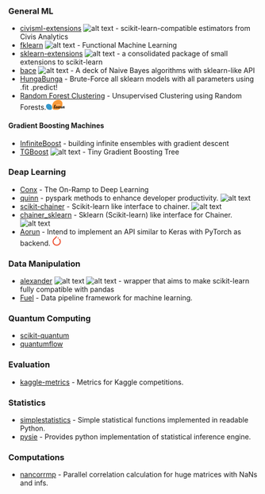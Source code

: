 [skl]: https://raw.githubusercontent.com/krzjoa/awesome-python-datascience/master/img/skl.png "scikit-learn compatible"
[th]: https://raw.githubusercontent.com/krzjoa/awesome-python-datascience/master/img/th.png "Theano based"
[tf]: https://raw.githubusercontent.com/krzjoa/awesome-python-datascience/master/img/tf.png "TensorFlow based"
[pt]: https://raw.githubusercontent.com/krzjoa/awesome-python-datascience/master/img/pytorch.png "PyTorch based"
[cp]: https://raw.githubusercontent.com/krzjoa/awesome-python-datascience/master/img/cupy.png "CuPy based"
[mx]: https://raw.githubusercontent.com/krzjoa/awesome-python-datascience/master/img/mxnet.png "MXNet based"
[R]: https://raw.githubusercontent.com/krzjoa/awesome-python-datascience/master/img/R.png "R inspired/ported lib"
[gpu]: https://raw.githubusercontent.com/krzjoa/awesome-python-datascience/master/img/gpu.png "GPU accelerated"
[sp]: https://raw.githubusercontent.com/krzjoa/awesome-python-datascience/master/img/spark.png "Apache Spark based"
[amd]: https://raw.githubusercontent.com/krzjoa/awesome-python-datascience/master/img/amd.png "AMD based"
[pd]: https://raw.githubusercontent.com/krzjoa/awesome-python-datascience/master/img/pandas.png "pandas based"


### General ML
* [civisml-extensions](https://github.com/civisanalytics/civisml-extensions) ![alt text][skl]  - scikit-learn-compatible estimators from Civis Analytics
* [fklearn](https://github.com/nubank/fklearn) ![alt text][skl] - Functional Machine Learning
* [sklearn-extensions](https://github.com/wdm0006/sklearn-extensions) ![alt text][skl] - a consolidated package of small extensions to scikit-learn
* [bace](https://github.com/krzjoa/bace) ![alt text][skl] - A deck of Naive Bayes algorithms with sklearn-like API
* [HungaBunga](https://github.com/ypeleg/HungaBunga) - Brute-Force all sklearn models with all parameters using .fit .predict!
* [Random Forest Clustering](https://github.com/joshloyal/RandomForestClustering) - Unsupervised Clustering using Random Forests.<img height="20" src="img/sklearn_big.png" alt="sklearn">

#### Gradient Boosting Machines
* [InfiniteBoost](https://github.com/arogozhnikov/infiniteboost) - building infinite ensembles with gradient descent
* [TGBoost](https://github.com/wepe/tgboost) ![alt text][skl] - Tiny Gradient Boosting Tree


### Deap Learning
* [Conx](https://github.com/Calysto/conx) - The On-Ramp to Deep Learning
* [quinn](https://github.com/MrPowers/quinn)  - pyspark methods to enhance developer productivity. ![alt text][sp]
* [scikit-chainer](https://github.com/lucidfrontier45/scikit-chainer) - Scikit-learn like interface to chainer. ![alt text][skl]
* [chainer_sklearn](https://github.com/corochann/chainer_sklearn) - Sklearn (Scikit-learn) like interface for Chainer. ![alt text][skl]
* [Aorun](https://github.com/ramon-oliveira/aorun) - Intend to implement an API similar to Keras with PyTorch as backend. <img height="20" src="img/pytorch_big2.png" alt="PyTorch based/compatible">

### Data Manipulation
* [alexander](https://github.com/annoys-parrot/alexander) ![alt text][skl] ![alt text][pd] - wrapper that aims to make scikit-learn fully compatible with pandas
* [Fuel](https://github.com/mila-udem/fuel) - Data pipeline framework for machine learning.

### Quantum Computing
* [scikit-quantum](https://github.com/scikit-quantum/scikit-quantum)
* [quantumflow](https://github.com/rigetti/quantumflow)

### Evaluation
* [kaggle-metrics](https://github.com/krzjoa/kaggle-metrics) - Metrics for Kaggle competitions.

### Statistics
* [simplestatistics](https://github.com/sheriferson/simplestatistics) - Simple statistical functions implemented in readable Python.
* [pysie](https://github.com/chen0040/pysie) - Provides python implementation of statistical inference engine.

### Computations
* [nancorrmp](https://github.com/bukson/nancorrmp) - Parallel correlation calculation for huge matrices with NaNs and infs.

